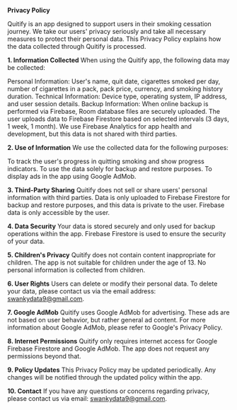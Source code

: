 **Privacy Policy**

Quitify is an app designed to support users in their smoking cessation journey. We take our users' privacy seriously and take all necessary measures to protect their personal data. This Privacy Policy explains how the data collected through Quitify is processed.

**1. Information Collected**
When using the Quitify app, the following data may be collected:

Personal Information: User's name, quit date, cigarettes smoked per day, number of cigarettes in a pack, pack price, currency, and smoking history duration.
Technical Information: Device type, operating system, IP address, and user session details.
Backup Information: When online backup is performed via Firebase, Room database files are securely uploaded. The user uploads data to Firebase Firestore based on selected intervals (3 days, 1 week, 1 month).
We use Firebase Analytics for app health and development, but this data is not shared with third parties.

**2. Use of Information**
We use the collected data for the following purposes:

To track the user's progress in quitting smoking and show progress indicators.
To use the data solely for backup and restore purposes.
To display ads in the app using Google AdMob.

**3. Third-Party Sharing**
Quitify does not sell or share users' personal information with third parties. Data is only uploaded to Firebase Firestore for backup and restore purposes, and this data is private to the user. Firebase data is only accessible by the user.

**4. Data Security**
Your data is stored securely and only used for backup operations within the app. Firebase Firestore is used to ensure the security of your data.

**5. Children's Privacy**
Quitify does not contain content inappropriate for children. The app is not suitable for children under the age of 13. No personal information is collected from children.

**6. User Rights**
Users can delete or modify their personal data. To delete your data, please contact us via the email address: swankydata9@gmail.com.

**7. Google AdMob**
Quitify uses Google AdMob for advertising. These ads are not based on user behavior, but rather general ad content. For more information about Google AdMob, please refer to Google's Privacy Policy.

**8. Internet Permissions**
Quitify only requires internet access for Google Firebase Firestore and Google AdMob. The app does not request any permissions beyond that.

**9. Policy Updates**
This Privacy Policy may be updated periodically. Any changes will be notified through the updated policy within the app.

**10. Contact**
If you have any questions or concerns regarding privacy, please contact us via email: swankydata9@gmail.com.
